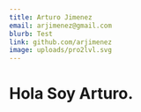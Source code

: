 ```yaml
---
title: Arturo Jimenez
email: arjimenez@gmail.com
blurb: Test
link: github.com/arjimenez
image: uploads/pro2lvl.svg
---
```

# **Hola Soy Arturo.**